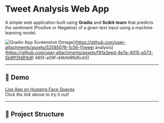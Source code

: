 # Tweet Analysis Web App

A simple web application built using **Gradio** and **Scikit-learn** that predicts the sentiment (Positive or Negative) of a given text input using a machine learning model.

![Gradio App Screenshot](screenshot.png) ![image](https://github.com/user-attachments/assets/52585076-1c58-![tweet analysis](https://github.com/user-attachments/assets/f91a3eed-4e7a-4015-a573-5b8ff3fd81b9)
465f-a09f-d4bfd99d5cb5)


---

## 🚀 Demo

[Live App on Hugging Face Spaces](https://nafees456-tweet-analysis.hf.space/?__theme=system&deep_link=iv_oUHmAJMw)  
*Click the link above to try it out!*

---

## 📂 Project Structure

